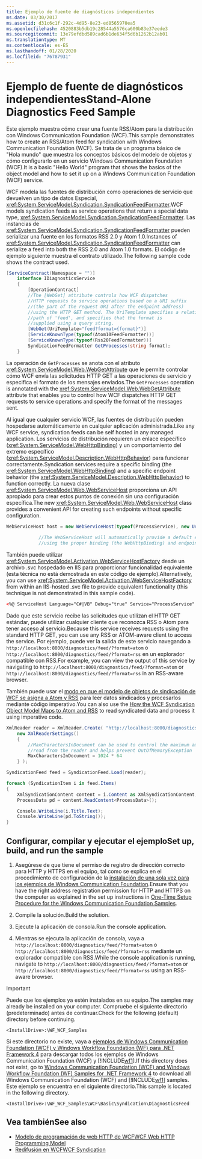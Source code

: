 ```yaml
---
title: Ejemplo de fuente de diagnósticos independientes
ms.date: 03/30/2017
ms.assetid: d31c6c1f-292c-4d95-8e23-ed8565970ea5
ms.openlocfilehash: 4520883b5db19c28544a5576ca600b83e37eede3
ms.sourcegitcommit: 13e79efdbd589cad6b1de634f5d6b1262b12ab01
ms.translationtype: MT
ms.contentlocale: es-ES
ms.lasthandoff: 01/28/2020
ms.locfileid: "76787931"
---
```

# <a name="stand-alone-diagnostics-feed-sample"></a><span data-ttu-id="efe0b-102">Ejemplo de fuente de diagnósticos independientes</span><span class="sxs-lookup"><span data-stu-id="efe0b-102">Stand-Alone Diagnostics Feed Sample</span></span>
<span data-ttu-id="efe0b-103">Este ejemplo muestra cómo crear una fuente RSS/Atom para la distribución con Windows Communication Foundation (WCF).</span><span class="sxs-lookup"><span data-stu-id="efe0b-103">This sample demonstrates how to create an RSS/Atom feed for syndication with Windows Communication Foundation (WCF).</span></span> <span data-ttu-id="efe0b-104">Se trata de un programa básico de "Hola mundo" que muestra los conceptos básicos del modelo de objetos y cómo configurarlo en un servicio Windows Communication Foundation (WCF).</span><span class="sxs-lookup"><span data-stu-id="efe0b-104">It is a basic "Hello World" program that shows the basics of the object model and how to set it up on a Windows Communication Foundation (WCF) service.</span></span>  
  
 <span data-ttu-id="efe0b-105">WCF modela las fuentes de distribución como operaciones de servicio que devuelven un tipo de datos Especial, <xref:System.ServiceModel.Syndication.SyndicationFeedFormatter>.</span><span class="sxs-lookup"><span data-stu-id="efe0b-105">WCF models syndication feeds as service operations that return a special data type, <xref:System.ServiceModel.Syndication.SyndicationFeedFormatter>.</span></span> <span data-ttu-id="efe0b-106">Las instancias de <xref:System.ServiceModel.Syndication.SyndicationFeedFormatter> pueden serializar una fuente en los formatos RSS 2.0 y Atom 1.0.</span><span class="sxs-lookup"><span data-stu-id="efe0b-106">Instances of <xref:System.ServiceModel.Syndication.SyndicationFeedFormatter> can serialize a feed into both the RSS 2.0 and Atom 1.0 formats.</span></span> <span data-ttu-id="efe0b-107">El código de ejemplo siguiente muestra el contrato utilizado.</span><span class="sxs-lookup"><span data-stu-id="efe0b-107">The following sample code shows the contract used.</span></span>  
  
```csharp  
[ServiceContract(Namespace = "")]  
    interface IDiagnosticsService  
    {  
        [OperationContract]  
        //The [WebGet] attribute controls how WCF dispatches  
        //HTTP requests to service operations based on a URI suffix  
        //(the part of the request URI after the endpoint address)  
        //using the HTTP GET method. The UriTemplate specifies a relative  
        //path of 'feed', and specifies that the format is  
        //supplied using a query string.   
        [WebGet(UriTemplate="feed?format={format}")]  
        [ServiceKnownType(typeof(Atom10FeedFormatter))]  
        [ServiceKnownType(typeof(Rss20FeedFormatter))]  
        SyndicationFeedFormatter GetProcesses(string format);  
    }  
```  
  
 <span data-ttu-id="efe0b-108">La operación de `GetProcesses` se anota con el atributo <xref:System.ServiceModel.Web.WebGetAttribute> que le permite controlar cómo WCF envía las solicitudes HTTP GET a las operaciones de servicio y especifica el formato de los mensajes enviados.</span><span class="sxs-lookup"><span data-stu-id="efe0b-108">The `GetProcesses` operation is annotated with the <xref:System.ServiceModel.Web.WebGetAttribute> attribute that enables you to control how WCF dispatches HTTP GET requests to service operations and specify the format of the messages sent.</span></span>  
  
 <span data-ttu-id="efe0b-109">Al igual que cualquier servicio WCF, las fuentes de distribución pueden hospedarse automáticamente en cualquier aplicación administrada.</span><span class="sxs-lookup"><span data-stu-id="efe0b-109">Like any WCF service, syndication feeds can be self hosted in any managed application.</span></span> <span data-ttu-id="efe0b-110">Los servicios de distribución requieren un enlace específico (<xref:System.ServiceModel.WebHttpBinding>) y un comportamiento del extremo específico (<xref:System.ServiceModel.Description.WebHttpBehavior>) para funcionar correctamente.</span><span class="sxs-lookup"><span data-stu-id="efe0b-110">Syndication services require a specific binding (the <xref:System.ServiceModel.WebHttpBinding>) and a specific endpoint behavior (the <xref:System.ServiceModel.Description.WebHttpBehavior>) to function correctly.</span></span> <span data-ttu-id="efe0b-111">La nueva clase <xref:System.ServiceModel.Web.WebServiceHost> proporciona un API apropiado para crear estos puntos de conexión sin una configuración específica.</span><span class="sxs-lookup"><span data-stu-id="efe0b-111">The new <xref:System.ServiceModel.Web.WebServiceHost> class provides a convenient API for creating such endpoints without specific configuration.</span></span>  
  
```csharp  
WebServiceHost host = new WebServiceHost(typeof(ProcessService), new Uri("http://localhost:8000/diagnostics"));  
  
            //The WebServiceHost will automatically provide a default endpoint at the base address  
            //using the proper binding (the WebHttpBinding) and endpoint behavior (the WebHttpBehavior)  
```  
  
 <span data-ttu-id="efe0b-112">También puede utilizar <xref:System.ServiceModel.Activation.WebServiceHostFactory> desde un archivo .svc hospedado en IIS para proporcionar funcionalidad equivalente (esta técnica no está demostrada en este código de ejemplo).</span><span class="sxs-lookup"><span data-stu-id="efe0b-112">Alternatively, you can use <xref:System.ServiceModel.Activation.WebServiceHostFactory> from within an IIS-hosted .svc file to provide equivalent functionality (this technique is not demonstrated in this sample code).</span></span>  
  
```xml
<%@ ServiceHost Language="C#|VB" Debug="true" Service="ProcessService" %>
```
  
 <span data-ttu-id="efe0b-113">Dado que este servicio recibe las solicitudes que utilizan el HTTP GET estándar, puede utilizar cualquier cliente que reconozca RSS o Atom para tener acceso al servicio.</span><span class="sxs-lookup"><span data-stu-id="efe0b-113">Because this service receives requests using the standard HTTP GET, you can use any RSS or ATOM-aware client to access the service.</span></span> <span data-ttu-id="efe0b-114">Por ejemplo, puede ver la salida de este servicio navegando a `http://localhost:8000/diagnostics/feed/?format=atom` o `http://localhost:8000/diagnostics/feed/?format=rss` en un explorador compatible con RSS.</span><span class="sxs-lookup"><span data-stu-id="efe0b-114">For example, you can view the output of this service by navigating to `http://localhost:8000/diagnostics/feed/?format=atom` or `http://localhost:8000/diagnostics/feed/?format=rss` in an RSS-aware browser.</span></span>
  
 <span data-ttu-id="efe0b-115">También puede usar el [modo en que el modelo de objetos de sindicación de WCF se asigna a Atom y RSS](../../../../docs/framework/wcf/feature-details/how-the-wcf-syndication-object-model-maps-to-atom-and-rss.md) para leer datos sindicados y procesarlos mediante código imperativo.</span><span class="sxs-lookup"><span data-stu-id="efe0b-115">You can also use the [How the WCF Syndication Object Model Maps to Atom and RSS](../../../../docs/framework/wcf/feature-details/how-the-wcf-syndication-object-model-maps-to-atom-and-rss.md) to read syndicated data and process it using imperative code.</span></span>  
  
```csharp
XmlReader reader = XmlReader.Create( "http://localhost:8000/diagnostics/feed/?format=rss",
    new XmlReaderSettings()
    {
        //MaxCharactersInDocument can be used to control the maximum amount of data
        //read from the reader and helps prevent OutOfMemoryException
        MaxCharactersInDocument = 1024 * 64
    } );

SyndicationFeed feed = SyndicationFeed.Load(reader);

foreach (SyndicationItem i in feed.Items)
{
    XmlSyndicationContent content = i.Content as XmlSyndicationContent;
    ProcessData pd = content.ReadContent<ProcessData>();

    Console.WriteLine(i.Title.Text);
    Console.WriteLine(pd.ToString());
}
```
  
## <a name="set-up-build-and-run-the-sample"></a><span data-ttu-id="efe0b-116">Configurar, compilar y ejecutar el ejemplo</span><span class="sxs-lookup"><span data-stu-id="efe0b-116">Set up, build, and run the sample</span></span>
  
1. <span data-ttu-id="efe0b-117">Asegúrese de que tiene el permiso de registro de dirección correcto para HTTP y HTTPS en el equipo, tal como se explica en el procedimiento de configuración de la [instalación de una sola vez para los ejemplos de Windows Communication Foundation](one-time-setup-procedure-for-the-wcf-samples.md).</span><span class="sxs-lookup"><span data-stu-id="efe0b-117">Ensure that you have the right address registration permission for HTTP and HTTPS on the computer as explained in the set up instructions in [One-Time Setup Procedure for the Windows Communication Foundation Samples](one-time-setup-procedure-for-the-wcf-samples.md).</span></span>

2. <span data-ttu-id="efe0b-118">Compile la solución.</span><span class="sxs-lookup"><span data-stu-id="efe0b-118">Build the solution.</span></span>

3. <span data-ttu-id="efe0b-119">Ejecute la aplicación de consola.</span><span class="sxs-lookup"><span data-stu-id="efe0b-119">Run the console application.</span></span>

4. <span data-ttu-id="efe0b-120">Mientras se ejecuta la aplicación de consola, vaya a `http://localhost:8000/diagnostics/feed/?format=atom` o `http://localhost:8000/diagnostics/feed/?format=rss` mediante un explorador compatible con RSS.</span><span class="sxs-lookup"><span data-stu-id="efe0b-120">While the console application is running, navigate to `http://localhost:8000/diagnostics/feed/?format=atom` or `http://localhost:8000/diagnostics/feed/?format=rss` using an RSS-aware browser.</span></span>

> [!IMPORTANT]
> <span data-ttu-id="efe0b-121">Puede que los ejemplos ya estén instalados en su equipo.</span><span class="sxs-lookup"><span data-stu-id="efe0b-121">The samples may already be installed on your computer.</span></span> <span data-ttu-id="efe0b-122">Compruebe el siguiente directorio (predeterminado) antes de continuar.</span><span class="sxs-lookup"><span data-stu-id="efe0b-122">Check for the following (default) directory before continuing.</span></span>
>
> `<InstallDrive>:\WF_WCF_Samples`
>
> <span data-ttu-id="efe0b-123">Si este directorio no existe, vaya a [ejemplos de Windows Communication Foundation (WCF) y Windows Workflow Foundation (WF) para .NET Framework 4](https://www.microsoft.com/download/details.aspx?id=21459) para descargar todos los ejemplos de Windows Communication Foundation (WCF) y [!INCLUDE[wf1](../../../../includes/wf1-md.md)].</span><span class="sxs-lookup"><span data-stu-id="efe0b-123">If this directory does not exist, go to [Windows Communication Foundation (WCF) and Windows Workflow Foundation (WF) Samples for .NET Framework 4](https://www.microsoft.com/download/details.aspx?id=21459) to download all Windows Communication Foundation (WCF) and [!INCLUDE[wf1](../../../../includes/wf1-md.md)] samples.</span></span> <span data-ttu-id="efe0b-124">Este ejemplo se encuentra en el siguiente directorio.</span><span class="sxs-lookup"><span data-stu-id="efe0b-124">This sample is located in the following directory.</span></span>
>
> `<InstallDrive>:\WF_WCF_Samples\WCF\Basic\Syndication\DiagnosticsFeed`

## <a name="see-also"></a><span data-ttu-id="efe0b-125">Vea también</span><span class="sxs-lookup"><span data-stu-id="efe0b-125">See also</span></span>

- [<span data-ttu-id="efe0b-126">Modelo de programación de web HTTP de WCF</span><span class="sxs-lookup"><span data-stu-id="efe0b-126">WCF Web HTTP Programming Model</span></span>](../feature-details/wcf-web-http-programming-model.md)
- [<span data-ttu-id="efe0b-127">Redifusión en WCF</span><span class="sxs-lookup"><span data-stu-id="efe0b-127">WCF Syndication</span></span>](../feature-details/wcf-syndication.md)
